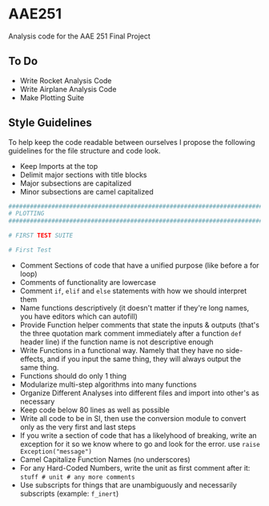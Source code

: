 # AAE251
Analysis code for the AAE 251 Final Project

## To Do

- Write Rocket Analysis Code
- Write Airplane Analysis Code
- Make Plotting Suite

## Style Guidelines
To help keep the code readable between ourselves I propose the following guidelines for the file structure and code look.

- Keep Imports at the top
- Delimit major sections with title blocks
- Major subsections are capitalized
- Minor subsections are camel capitalized

```python
################################################################################
# PLOTTING
################################################################################

# FIRST TEST SUITE

# First Test
```

- Comment Sections of code that have a unified purpose (like before a for loop)
- Comments of functionality are lowercase
- Comment `if`, `elif` and `else` statements with how we should interpret them
- Name functions descriptively (it doesn't matter if they're long names, you have editors which can autofill)
- Provide Function helper comments that state the inputs & outputs (that's the three quotation mark comment immediately after a function `def` header line) if the function name is not descriptive enough
- Write Functions in a functional way. Namely that they have no side-effects, 
and if you input the same thing, they will always output the same thing.
- Functions should do only 1 thing
- Modularize multi-step algorithms into many functions
- Organize Different Analyses into different files and import into other's as necessary
- Keep code below 80 lines as well as possible
- Write all code to be in SI, then use the conversion module to convert only as the very first and last steps
- If you write a section of code that has a likelyhood of breaking, write an exception for it so we know where to go and look for the error. use `raise Exception("message")`
- Camel Capitalize Function Names (no underscores)
- For any Hard-Coded Numbers, write the unit as first comment after it: `stuff # unit # any more comments`
- Use subscripts for things that are unambiguously and necessarily subscripts (example: `f_inert`)
